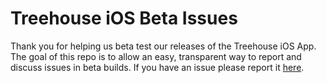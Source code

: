 Treehouse iOS Beta Issues
==========

Thank you for helping us beta test our releases of the Treehouse iOS App. The goal of this repo is to allow an easy, transparent way to report and discuss issues in beta builds. If you have an issue please report it [here](/issues).
